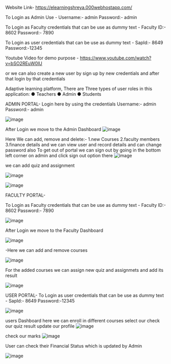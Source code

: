 Website Link- https://elearningshreya.000webhostapp.com/

To Login as Admin Use - 
Username:- admin
Password:- admin

To Login as Faculty credentials that can be use as dummy text -
Faculty ID:- 8602
Password:- 7890

To Login as user credentials that can be use as dummy text -
SapId:- 8649
Password:-12345

Youtube Video for demo purpose - https://www.youtube.com/watch?v=bSO2REuW0lU

or we can also create a new user by sign up by new credentials and after that login by that credentials 

Adaptive learning platform,
There are Three types of user roles in this application:
● Teachers
● Admin
● Students

ADMIN PORTAL- 
Login here by using the credentials 
Username:- admin
Password:- admin

![image](https://user-images.githubusercontent.com/57412566/151336732-2163baa2-bf4b-4dab-a4c5-c45ae3dfcc2b.png)

After Login we move to the Admin Dashboard 
![image](https://user-images.githubusercontent.com/57412566/151337219-e73325c5-9f41-491d-bd49-c795d13831e0.png)

Here We can add, remove and delete:-
1.new Courses
2.faculty members 
3.finance details
and we can view user and record details and can change password also
To get out of portal we can sign out by going in the bottom left corner on admin and click sign out option there
![image](https://user-images.githubusercontent.com/57412566/151337838-928c1c69-140f-4ea7-92fb-6b6876f6198a.png)

we can add quiz and assignment

![image](https://user-images.githubusercontent.com/57412566/151342311-aebe6d77-ca8f-4de8-809e-eb9a5c4b3118.png)

![image](https://user-images.githubusercontent.com/57412566/151342372-2e5cfb28-68c9-48cc-babe-3697b8a85ed9.png)


FACULTY PORTAL-

To Login as Faculty credentials that can be use as dummy text -
Faculty ID:- 8602
Password:- 7890

![image](https://user-images.githubusercontent.com/57412566/151338622-29df977d-0299-440b-9fc0-cd25964cc8e2.png)

After Login we move to the Faculty Dashboard 

![image](https://user-images.githubusercontent.com/57412566/151339400-9927bd0f-28c9-4b80-9c46-01f7b539caf4.png)

-Here we can add and remove courses 

![image](https://user-images.githubusercontent.com/57412566/151339632-157d45c0-3d20-4f66-a701-8352e358e9ea.png)

For the added courses we can assign new quiz and assignmets and add its result 

![image](https://user-images.githubusercontent.com/57412566/151339843-78f02a96-3cb3-43d8-ac92-d88e817080a4.png)

USER PORTAL-
To Login as user credentials that can be use as dummy text -
SapId:- 8649
Password:-12345

![image](https://user-images.githubusercontent.com/57412566/151340411-88f3f373-f5cd-41bf-b800-4605bc909751.png)

users Dashboard
here we can enroll in different courses select our check our quiz result update our profile 
![image](https://user-images.githubusercontent.com/57412566/151340703-07cd685f-3b8f-400c-8810-9649a3070c7d.png)

check our marks 
![image](https://user-images.githubusercontent.com/57412566/151341283-98eb4e25-97a4-4345-84c8-5878ab9852d2.png)

User can check their Financial Status which is updated by Admin

![image](https://user-images.githubusercontent.com/57412566/151341660-b41a0320-e156-40ff-bfe1-b93066f7aa79.png)

